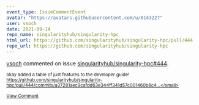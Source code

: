 ```yaml
---
event_type: IssueCommentEvent
avatar: "https://avatars.githubusercontent.com/u/814322?"
user: vsoch
date: 2021-09-14
repo_name: singularityhub/singularity-hpc
html_url: https://github.com/singularityhub/singularity-hpc/pull/444
repo_url: https://github.com/singularityhub/singularity-hpc
---
```


<a href='https://github.com/vsoch' target='_blank'>vsoch</a> commented on issue <a href='https://github.com/singularityhub/singularity-hpc/pull/444' target='_blank'>singularityhub/singularity-hpc#444</a>.

<small>okay added a table of just features to the developer guide! https://github.com/singularityhub/singularity-hpc/pull/444/commits/a37281aec9cafdd63e344ff341d57c001460b6c4...</small>

<a href='https://github.com/singularityhub/singularity-hpc/pull/444' target='_blank'>View Comment</a>